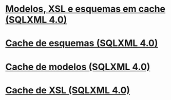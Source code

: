 # [Modelos, XSL e esquemas em cache (SQLXML 4.0)](caching-templates-xsl-and-schemas-sqlxml-4-0.md)
# [Cache de esquemas (SQLXML 4.0)](schema-caching-sqlxml-4-0.md)
# [Cache de modelos (SQLXML 4.0)](template-caching-sqlxml-4-0.md)
# [Cache de XSL (SQLXML 4.0)](xsl-caching-sqlxml-4-0.md)
